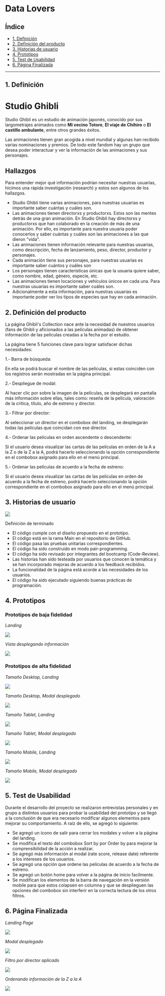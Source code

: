# Data Lovers

## Índice

* [1. Definición](#1-definición)
* [2. Definición del producto](#2-definición-del-producto)
* [3. Historias de usuario](#3-historias-de-usuario)
* [4. Prototipos](#4-prototipos)
* [5. Test de Usabilidad](#5-test-de-usabilidad)
* [6. Página Finalizada](#6-página-finalizada)


***
## 1. Definición  
# Studio Ghibli

Studio Ghibli es un estudio de animación japonés, conocido por sus largometrajes
animados como **Mi vecino Totoro**, **El viaje de Chihiro** o
**El castillo ambulante**, entre otros grandes éxitos.

Las animaciones tienen gran acogida a nivel mundial y algunas han recibido
varias nominaciones y premios. De todo este fandom hay un grupo que desea poder
interactuar y ver la información de las animaciones y sus personajes.
## Hallazgos

Para entender mejor qué información podrían necesitar nuestras usuarias,
hicimos una rápida investigación (research) y estos son algunos de los
hallazgos.

- Studio Ghibli tiene varias animaciones, para nuestras usuarias es importante
  saber cuántas y cuáles son.
- Las animaciones tienen directorxs y productorxs. Estxs son las mentes detrás
  de una gran animación. En Studio Ghibli hay directorxs y productorxs que han
  colaborado en la creación de más de una animación. Por ello, es importante
  para nuestra usuaria poder conocerlos y saber cuántas y cuáles son las
  animaciones a las que dieron "vida".
- Las animaciones tienen información relevante para nuestras usuarias, como
  descripción, fecha de lanzamiento, peso, director, productor y personajes.
- Cada animación tiene sus personajes, para nuestras usuarias es importante
  saber cuántos y cuáles son
- Los personajes tienen características únicas que la usuaria quiere saber, como
  nombre, edad, género, especie, etc.
- Las animaciones tienen locaciones y vehículos únicos en cada una. Para
  nuestras usuarias es importante saber cuáles son.
- Adicionalmente a esta información, para nuestras usuarias es importante poder
  ver los tipos de especies que hay en cada animación.
## 2. Definición del producto

La página Ghibli's Collection nace ante la necesidad de nuestros usuarios (fans de Ghibli y aficionados a las películas animadas) de obtener información de las películas creadas a la fecha por el estudio.

La página tiene 5 funciones clave para lograr satisfacer dichas necesidades:

1.- Barra de búsqueda:

En ella se podrá buscar el nombre de las películas, si estas coinciden con los registros serán mostradas en la página principal.

2.- Despliegue de modal:

Al hacer clic por sobre la imagen de la películas, se desplegará en pantalla más información sobre ellas, tales como: reseña de la película, valoración de la crítica, título, año de estreno y director.

3.- Filtrar por director:

Al seleccionar un director en el combobox del landing, se desplegarán todas las películas que coincidan con ese director.

4.- Ordenar las películas en orden ascendente o descendente: 

Si el usuario desea visualizar las cartas de las películas en orden de la A a la Z o de la Z a la A, podrá hacerlo seleccionando la opción correspondiente en el combobox asignado para ello en el menú principal.

5.- Ordenar las películas de acuerdo a la fecha de estreno:

Si el usuario desea visualizar las cartas de las películas en orden de acuerdo a la fecha de estreno, podrá hacerlo seleccionando la opción correspondiente en el combobox asignado para ello en el menú principal.
## 3. Historias de usuario 
   
![](src/img/criterios-historias-usuario.jpg)

Definición de terminado  

- El código cumple con el diseño propuesto en el prototipo.
- El código está en la rama Main en el repositorio de GitHub.
- El código pasa las pruebas unitarias correspondientes.
- El código ha sido construido en modo pair-programming.
- El código ha sido revisado por integrantes del bootcamp (Code-Review).
- Las historias han sido testeada por usuarios que conocen la temática y se han incorporado mejoras de acuerdo a los feedback recibidos.
- La funcionalidad de la página está acorde a las necesidades de los usuarios.
- El código ha sido ejecutado siguiendo buenas prácticas de programación. 

## 4. Prototipos
### Prototipos de baja fidelidad
*Landing*

![](src\img\Prototipo_baja_fidelidad.png)

*Vista desplegando información*

![](src\img\Prototipo_baja_fidelidad2.png)
### Prototipos de alta fidelidad
*Tamaño Desktop, Landing*

![](src/img/Tamaño-Desktop.png)

*Tamaño Desktop, Modal desplegado*

![](src/img/Tamaño-Desktop-Modal.png)

*Tamaño Tablet, Landing*

![](src/img/Tamaño-Tablet.png)

*Tamaño Tablet, Modal desplegado*

![](src/img/Tamaño-Tablet-Modal.png)

*Tamaño Mobile, Landing*

![](src/img/Tamaño-Mobile.png)

*Tamaño Mobile, Modal desplegado*

![](src/img/Tamaño-Mobile-Modal.png)
## 5. Test de Usabilidad  

Durante el desarrollo del proyecto se realizaron entrevistas personales y en grupo a distintos usuarios para probar la usabilidad del prototipo
y se llegó a la conclusión de que era necesario modificar algunos elementos para mejorar su comportamiento. A raíz de ello, se agregó lo siguiente:

- Se agregó un ícono de salir para cerrar los modales y volver a la página del landing.
- Se modifica el texto del combobox Sort by por Order by para mejorar la comprensibilidad de la acción a realizar.
- Se agregó más información al modal (rate score, release date) referente a los intereses de los usuarios.
- Se agregó una opción que ordene las películas de acuerdo a la fecha de estreno.
- Se agregó un botón home para volver a la página de inicio facilmente.
- Se modifican los elementos de la barra de navegación en la versión mobile para que estos colapsen en columna y que se desplieguen las opciones del combobox sin interferir en la correcta lectura de los otros filtros.

## 6. Página Finalizada

*Landing Page*

![](src/img/Landing-page.png)

*Modal desplegado*

![](src/img/Modal-desplegado.png)

*Filtro por director aplicado*

![](src/img/Filtro-director.png)

*Ordenando información de la Z a la A*

![](src/img/Title-Z-A.png)
